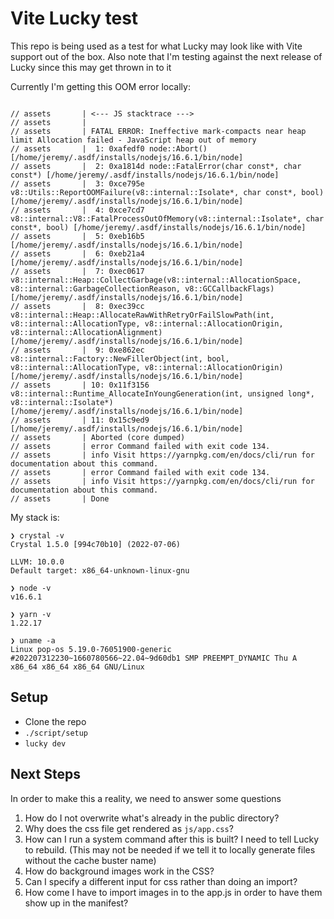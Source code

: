 # Vite Lucky test

This repo is being used as a test for what Lucky may look like with Vite support out of the box. Also note that I'm testing against the next release of Lucky since this may get thrown in to it

Currently I'm getting this OOM error locally:

```

// assets       | <--- JS stacktrace --->
// assets       |
// assets       | FATAL ERROR: Ineffective mark-compacts near heap limit Allocation failed - JavaScript heap out of memory
// assets       |  1: 0xafedf0 node::Abort() [/home/jeremy/.asdf/installs/nodejs/16.6.1/bin/node]
// assets       |  2: 0xa1814d node::FatalError(char const*, char const*) [/home/jeremy/.asdf/installs/nodejs/16.6.1/bin/node]
// assets       |  3: 0xce795e v8::Utils::ReportOOMFailure(v8::internal::Isolate*, char const*, bool) [/home/jeremy/.asdf/installs/nodejs/16.6.1/bin/node]
// assets       |  4: 0xce7cd7 v8::internal::V8::FatalProcessOutOfMemory(v8::internal::Isolate*, char const*, bool) [/home/jeremy/.asdf/installs/nodejs/16.6.1/bin/node]
// assets       |  5: 0xeb16b5  [/home/jeremy/.asdf/installs/nodejs/16.6.1/bin/node]
// assets       |  6: 0xeb21a4  [/home/jeremy/.asdf/installs/nodejs/16.6.1/bin/node]
// assets       |  7: 0xec0617 v8::internal::Heap::CollectGarbage(v8::internal::AllocationSpace, v8::internal::GarbageCollectionReason, v8::GCCallbackFlags) [/home/jeremy/.asdf/installs/nodejs/16.6.1/bin/node]
// assets       |  8: 0xec39cc v8::internal::Heap::AllocateRawWithRetryOrFailSlowPath(int, v8::internal::AllocationType, v8::internal::AllocationOrigin, v8::internal::AllocationAlignment) [/home/jeremy/.asdf/installs/nodejs/16.6.1/bin/node]
// assets       |  9: 0xe862ec v8::internal::Factory::NewFillerObject(int, bool, v8::internal::AllocationType, v8::internal::AllocationOrigin) [/home/jeremy/.asdf/installs/nodejs/16.6.1/bin/node]
// assets       | 10: 0x11f3156 v8::internal::Runtime_AllocateInYoungGeneration(int, unsigned long*, v8::internal::Isolate*) [/home/jeremy/.asdf/installs/nodejs/16.6.1/bin/node]
// assets       | 11: 0x15c9ed9  [/home/jeremy/.asdf/installs/nodejs/16.6.1/bin/node]
// assets       | Aborted (core dumped)
// assets       | error Command failed with exit code 134.
// assets       | info Visit https://yarnpkg.com/en/docs/cli/run for documentation about this command.
// assets       | error Command failed with exit code 134.
// assets       | info Visit https://yarnpkg.com/en/docs/cli/run for documentation about this command.
// assets       | Done
```

My stack is:
```
❯ crystal -v
Crystal 1.5.0 [994c70b10] (2022-07-06)

LLVM: 10.0.0
Default target: x86_64-unknown-linux-gnu

❯ node -v
v16.6.1

❯ yarn -v
1.22.17

❯ uname -a
Linux pop-os 5.19.0-76051900-generic #202207312230~1660780566~22.04~9d60db1 SMP PREEMPT_DYNAMIC Thu A x86_64 x86_64 x86_64 GNU/Linux
```


## Setup

* Clone the repo
* `./script/setup`
* `lucky dev`


## Next Steps

In order to make this a reality, we need to answer some questions

1. How do I not overwrite what's already in the public directory?
2. Why does the css file get rendered as `js/app.css`?
3. How can I run a system command after this is built? I need to tell Lucky to rebuild. (This may not be needed if we tell it to locally generate files without the cache buster name)
4. How do background images work in the CSS?
5. Can I specify a different input for css rather than doing an import?
6. How come I have to import images in to the app.js in order to have them show up in the manifest?


